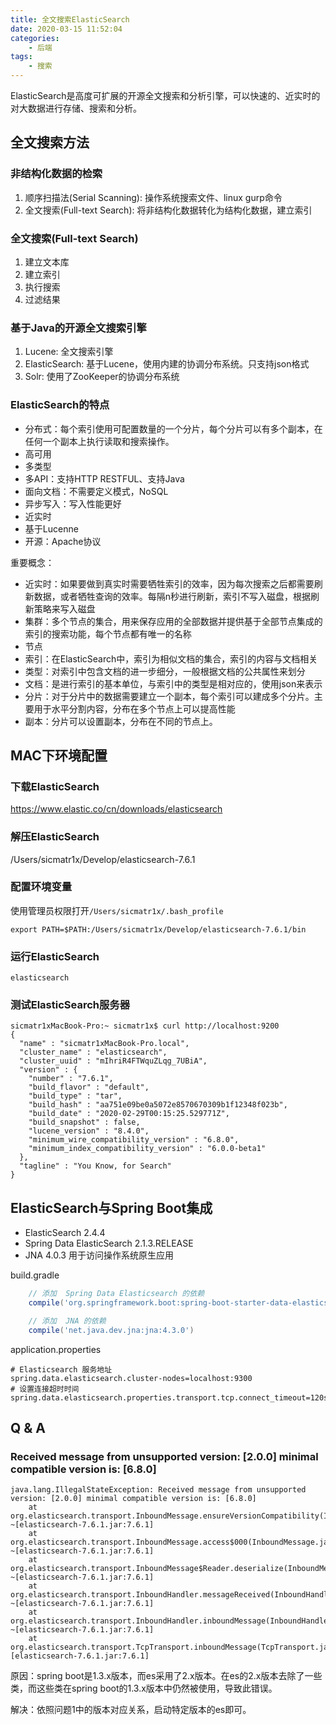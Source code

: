 ```yaml
---
title: 全文搜索ElasticSearch
date: 2020-03-15 11:52:04
categories:
    - 后端
tags: 
    - 搜索
---
```


ElasticSearch是高度可扩展的开源全文搜索和分析引擎，可以快速的、近实时的对大数据进行存储、搜索和分析。

## 全文搜索方法

### 非结构化数据的检索

1. 顺序扫描法(Serial Scanning): 操作系统搜索文件、linux gurp命令
2. 全文搜索(Full-text Search): 将非结构化数据转化为结构化数据，建立索引

### 全文搜索(Full-text Search)

1. 建立文本库
2. 建立索引
3. 执行搜索
4. 过滤结果

### 基于Java的开源全文搜索引擎

1. Lucene: 全文搜索引擎
2. ElasticSearch: 基于Lucene，使用内建的协调分布系统。只支持json格式
3. Solr: 使用了ZooKeeper的协调分布系统

### ElasticSearch的特点

- 分布式：每个索引使用可配置数量的一个分片，每个分片可以有多个副本，在任何一个副本上执行读取和搜索操作。
- 高可用
- 多类型
- 多API：支持HTTP RESTFUL、支持Java
- 面向文档：不需要定义模式，NoSQL
- 异步写入：写入性能更好
- 近实时
- 基于Lucenne
- 开源：Apache协议

重要概念：
- 近实时：如果要做到真实时需要牺牲索引的效率，因为每次搜索之后都需要刷新数据，或者牺牲查询的效率。每隔n秒进行刷新，索引不写入磁盘，根据刷新策略来写入磁盘
- 集群：多个节点的集合，用来保存应用的全部数据并提供基于全部节点集成的索引的搜索功能，每个节点都有唯一的名称
- 节点
- 索引：在ElasticSearch中，索引为相似文档的集合，索引的内容与文档相关
- 类型：对索引中包含文档的进一步细分，一般根据文档的公共属性来划分
- 文档：是进行索引的基本单位，与索引中的类型是相对应的，使用json来表示
- 分片：对于分片中的数据需要建立一个副本，每个索引可以建成多个分片。主要用于水平分割内容，分布在多个节点上可以提高性能
- 副本：分片可以设置副本，分布在不同的节点上。

## MAC下环境配置

### 下载ElasticSearch

https://www.elastic.co/cn/downloads/elasticsearch

### 解压ElasticSearch

/Users/sicmatr1x/Develop/elasticsearch-7.6.1

### 配置环境变量

使用管理员权限打开`/Users/sicmatr1x/.bash_profile`

```
export PATH=$PATH:/Users/sicmatr1x/Develop/elasticsearch-7.6.1/bin
```

### 运行ElasticSearch

```shell
elasticsearch
```

### 测试ElasticSearch服务器

```
sicmatr1xMacBook-Pro:~ sicmatr1x$ curl http://localhost:9200
{
  "name" : "sicmatr1xMacBook-Pro.local",
  "cluster_name" : "elasticsearch",
  "cluster_uuid" : "mIhriR4FTWquZLqg_7UBiA",
  "version" : {
    "number" : "7.6.1",
    "build_flavor" : "default",
    "build_type" : "tar",
    "build_hash" : "aa751e09be0a5072e8570670309b1f12348f023b",
    "build_date" : "2020-02-29T00:15:25.529771Z",
    "build_snapshot" : false,
    "lucene_version" : "8.4.0",
    "minimum_wire_compatibility_version" : "6.8.0",
    "minimum_index_compatibility_version" : "6.0.0-beta1"
  },
  "tagline" : "You Know, for Search"
}
```

## ElasticSearch与Spring Boot集成

- ElasticSearch 2.4.4
- Spring Data ElasticSearch 2.1.3.RELEASE
- JNA 4.0.3 用于访问操作系统原生应用

build.gradle

```gradle
    // 添加  Spring Data Elasticsearch 的依赖
    compile('org.springframework.boot:spring-boot-starter-data-elasticsearch')

    // 添加  JNA 的依赖
    compile('net.java.dev.jna:jna:4.3.0')
```

application.properties

```properties
# Elasticsearch 服务地址
spring.data.elasticsearch.cluster-nodes=localhost:9300
# 设置连接超时时间
spring.data.elasticsearch.properties.transport.tcp.connect_timeout=120s
```

## Q & A

### Received message from unsupported version: [2.0.0] minimal compatible version is: [6.8.0]

```
java.lang.IllegalStateException: Received message from unsupported version: [2.0.0] minimal compatible version is: [6.8.0]
	at org.elasticsearch.transport.InboundMessage.ensureVersionCompatibility(InboundMessage.java:152) ~[elasticsearch-7.6.1.jar:7.6.1]
	at org.elasticsearch.transport.InboundMessage.access$000(InboundMessage.java:37) ~[elasticsearch-7.6.1.jar:7.6.1]
	at org.elasticsearch.transport.InboundMessage$Reader.deserialize(InboundMessage.java:70) ~[elasticsearch-7.6.1.jar:7.6.1]
	at org.elasticsearch.transport.InboundHandler.messageReceived(InboundHandler.java:114) ~[elasticsearch-7.6.1.jar:7.6.1]
	at org.elasticsearch.transport.InboundHandler.inboundMessage(InboundHandler.java:103) ~[elasticsearch-7.6.1.jar:7.6.1]
	at org.elasticsearch.transport.TcpTransport.inboundMessage(TcpTransport.java:667) [elasticsearch-7.6.1.jar:7.6.1]
```

原因：spring boot是1.3.x版本，而es采用了2.x版本。在es的2.x版本去除了一些类，而这些类在spring boot的1.3.x版本中仍然被使用，导致此错误。

解决：依照问题1中的版本对应关系，启动特定版本的es即可。
